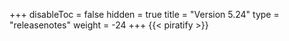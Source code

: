 +++
disableToc = false
hidden = true
title = "Version 5.24"
type = "releasenotes"
weight = -24
+++
{{< piratify >}}

